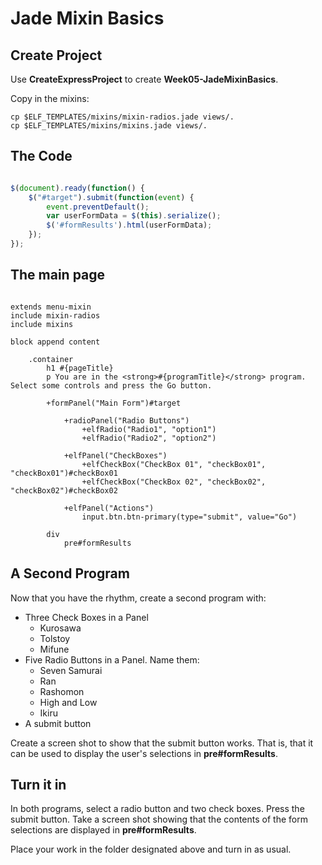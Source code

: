 # Jade Mixin Basics

## Create Project

Use **CreateExpressProject** to create **Week05-JadeMixinBasics**.

Copy in the mixins:

```
cp $ELF_TEMPLATES/mixins/mixin-radios.jade views/.
cp $ELF_TEMPLATES/mixins/mixins.jade views/.
```

## The Code

```javascript

$(document).ready(function() {
    $("#target").submit(function(event) {
        event.preventDefault();
        var userFormData = $(this).serialize();
        $('#formResults').html(userFormData);
    });
});
```


## The main page

```jade

extends menu-mixin
include mixin-radios
include mixins

block append content

    .container
        h1 #{pageTitle}
        p You are in the <strong>#{programTitle}</strong> program. Select some controls and press the Go button.

        +formPanel("Main Form")#target

            +radioPanel("Radio Buttons")
                +elfRadio("Radio1", "option1")
                +elfRadio("Radio2", "option2")

            +elfPanel("CheckBoxes")
                +elfCheckBox("CheckBox 01", "checkBox01", "checkBox01")#checkBox01
                +elfCheckBox("CheckBox 02", "checkBox02", "checkBox02")#checkBox02

            +elfPanel("Actions")
                input.btn.btn-primary(type="submit", value="Go")

        div
            pre#formResults
```

## A Second Program

Now that you have the rhythm, create a second program with:

- Three Check Boxes in a Panel
	- Kurosawa
	- Tolstoy
	- Mifune
- Five Radio Buttons in a Panel. Name them:
	- Seven Samurai
	- Ran
	- Rashomon
	- High and Low
	- Ikiru
- A submit button

Create a screen shot to show that the submit button works. That is, that it can be used to display the user's selections in **pre#formResults**.

## Turn it in

In both programs, select a radio button and two check boxes. Press the submit button. Take a screen shot showing that  the contents of the form selections are displayed in **pre#formResults**.

Place your work in the folder designated above and turn in as usual.
